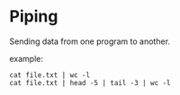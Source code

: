 # Piping

Sending data from one program to another.

example:

```
cat file.txt | wc -l
cat file.txt | head -5 | tail -3 | wc -l
```
